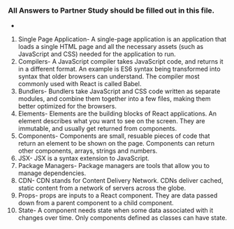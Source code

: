 ### All Answers to Partner Study should be filled out in this file.
 * 
 1. Single Page Application- A single-page application is an application that loads a single HTML page and all the necessary assets (such as JavaScript and CSS) needed for the application to run.
 2. Compilers- A JavaScript compiler takes JavaScript code, and returns it in a different format. An example is ES6 syntax being transformed into syntax that older browsers can understand. The compiler most commonly used with React is called Babel.
 3. Bundlers- Bundlers take JavaScript and CSS code written as separate modules, and combine them together into a few files, making them better optimized for the browsers. 
 4. Elements- Elements are the building blocks of React applications. An element describes what you want to see on the screen. They are immutable, and usually get returned from components.
 5. Components- Components are small, resuable pieces of code that return an element to be shown on the page. Components can return other components, arrays, strings and numbers. 
 6. JSX- JSX is a syntax extension to JavaScript.
 7. Package Managers- Package managers are tools that allow you to manage dependencies. 
 8. CDN- CDN stands for Content Delivery Network. CDNs deliver cached, static content from a network of servers across the globe. 
 9. Props- props are inputs to a React component. They are data passed down from a parent component to a child component.
 10. State- A component needs state when some data associated with it changes over time. Only components defined as classes can have state.